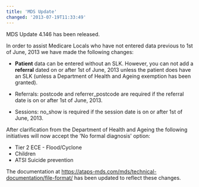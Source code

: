 ```yaml
---
title: 'MDS Update'
changed: '2013-07-19T11:33:49'
---
```

<p>MDS Update 4.146 has been released.</p>
<p>In order to assist Medicare Locals who have not entered data previous to 1st of June, 2013 we have made the following changes:</p>
<ul>
<li><strong>Patient</strong> data can be entered without an SLK. However, you can not add a <strong>referral</strong> dated on or after 1st of June, 2013 unless the patient does have an SLK (unless a Department of Health and Ageing exemption has been granted).</li>
<li>
<p>Referrals: postcode and referrer_postcode are required if the referral date is on or after 1st of June, 2013.</p>
</li>
<li>
<p>Sessions: no_show is required if the session date is on or after 1st of June, 2013.</p>
</li>
</ul>
<p>After clarification from the Department of Health and Ageing the following initiatives will now accept the 'No formal diagnosis' option:</p>
<ul>
<li>Tier 2 ECE - Flood/Cyclone</li>
<li>Children</li>
<li>ATSI Suicide prevention</li>
</ul>
<p>The documentation at <a href="../../technical-documentation/file-format/index.html" target="_blank">https://ataps-mds.com/mds/technical-documentation/file-format/</a> has been updated to reflect these changes.</p>   
